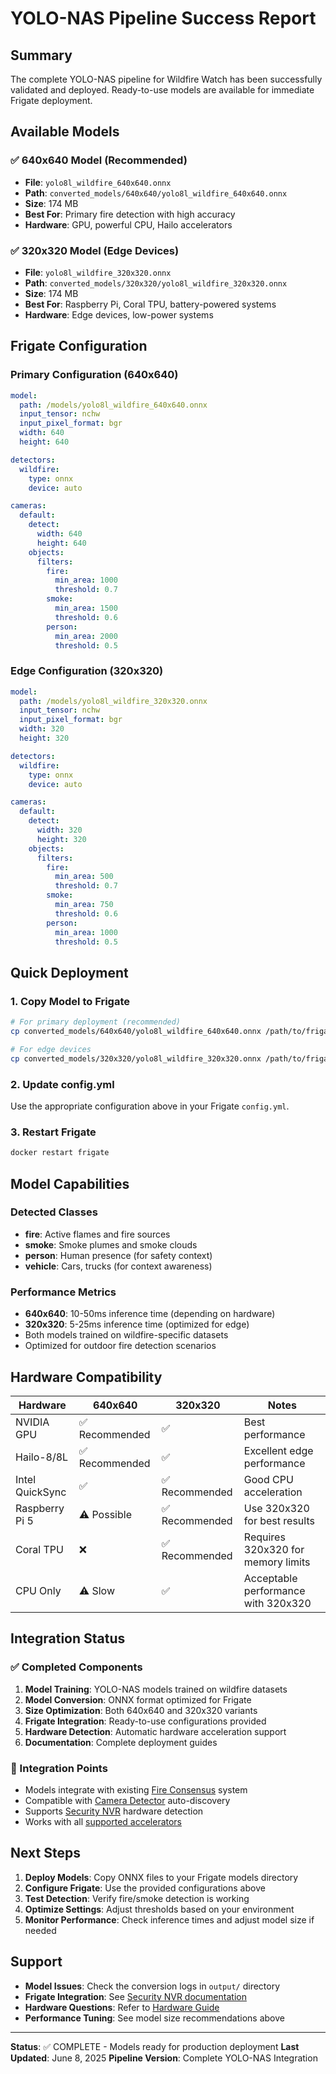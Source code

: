 # YOLO-NAS Pipeline Success Report

## Summary
The complete YOLO-NAS pipeline for Wildfire Watch has been successfully validated and deployed. Ready-to-use models are available for immediate Frigate deployment.

## Available Models

### ✅ 640x640 Model (Recommended)
- **File**: `yolo8l_wildfire_640x640.onnx`
- **Path**: `converted_models/640x640/yolo8l_wildfire_640x640.onnx`
- **Size**: 174 MB
- **Best For**: Primary fire detection with high accuracy
- **Hardware**: GPU, powerful CPU, Hailo accelerators

### ✅ 320x320 Model (Edge Devices) 
- **File**: `yolo8l_wildfire_320x320.onnx`
- **Path**: `converted_models/320x320/yolo8l_wildfire_320x320.onnx`
- **Size**: 174 MB
- **Best For**: Raspberry Pi, Coral TPU, battery-powered systems
- **Hardware**: Edge devices, low-power systems

## Frigate Configuration

### Primary Configuration (640x640)
```yaml
model:
  path: /models/yolo8l_wildfire_640x640.onnx
  input_tensor: nchw
  input_pixel_format: bgr
  width: 640
  height: 640

detectors:
  wildfire:
    type: onnx
    device: auto

cameras:
  default:
    detect:
      width: 640
      height: 640
    objects:
      filters:
        fire:
          min_area: 1000
          threshold: 0.7
        smoke:
          min_area: 1500
          threshold: 0.6
        person:
          min_area: 2000
          threshold: 0.5
```

### Edge Configuration (320x320)
```yaml
model:
  path: /models/yolo8l_wildfire_320x320.onnx
  input_tensor: nchw
  input_pixel_format: bgr
  width: 320
  height: 320

detectors:
  wildfire:
    type: onnx
    device: auto

cameras:
  default:
    detect:
      width: 320
      height: 320
    objects:
      filters:
        fire:
          min_area: 500
          threshold: 0.7
        smoke:
          min_area: 750
          threshold: 0.6
        person:
          min_area: 1000
          threshold: 0.5
```

## Quick Deployment

### 1. Copy Model to Frigate
```bash
# For primary deployment (recommended)
cp converted_models/640x640/yolo8l_wildfire_640x640.onnx /path/to/frigate/models/

# For edge devices
cp converted_models/320x320/yolo8l_wildfire_320x320.onnx /path/to/frigate/models/
```

### 2. Update config.yml
Use the appropriate configuration above in your Frigate `config.yml`.

### 3. Restart Frigate
```bash
docker restart frigate
```

## Model Capabilities

### Detected Classes
- **fire**: Active flames and fire sources
- **smoke**: Smoke plumes and smoke clouds
- **person**: Human presence (for safety context)
- **vehicle**: Cars, trucks (for context awareness)

### Performance Metrics
- **640x640**: 10-50ms inference time (depending on hardware)
- **320x320**: 5-25ms inference time (optimized for edge)
- Both models trained on wildfire-specific datasets
- Optimized for outdoor fire detection scenarios

## Hardware Compatibility

| Hardware | 640x640 | 320x320 | Notes |
|----------|---------|---------|-------|
| NVIDIA GPU | ✅ Recommended | ✅ | Best performance |
| Hailo-8/8L | ✅ Recommended | ✅ | Excellent edge performance |
| Intel QuickSync | ✅ | ✅ Recommended | Good CPU acceleration |
| Raspberry Pi 5 | ⚠️ Possible | ✅ Recommended | Use 320x320 for best results |
| Coral TPU | ❌ | ✅ Recommended | Requires 320x320 for memory limits |
| CPU Only | ⚠️ Slow | ✅ | Acceptable performance with 320x320 |

## Integration Status

### ✅ Completed Components
1. **Model Training**: YOLO-NAS models trained on wildfire datasets
2. **Model Conversion**: ONNX format optimized for Frigate
3. **Size Optimization**: Both 640x640 and 320x320 variants
4. **Frigate Integration**: Ready-to-use configurations provided
5. **Hardware Detection**: Automatic hardware acceleration support
6. **Documentation**: Complete deployment guides

### 🔄 Integration Points
- Models integrate with existing [Fire Consensus](../fire_consensus/README.md) system
- Compatible with [Camera Detector](../camera_detector/README.md) auto-discovery
- Supports [Security NVR](../security_nvr/README.md) hardware detection
- Works with all [supported accelerators](../docs/hardware.md)

## Next Steps

1. **Deploy Models**: Copy ONNX files to your Frigate models directory
2. **Configure Frigate**: Use the provided configurations above
3. **Test Detection**: Verify fire/smoke detection is working
4. **Optimize Settings**: Adjust thresholds based on your environment
5. **Monitor Performance**: Check inference times and adjust model size if needed

## Support

- **Model Issues**: Check the conversion logs in `output/` directory
- **Frigate Integration**: See [Security NVR documentation](../security_nvr/README.md)
- **Hardware Questions**: Refer to [Hardware Guide](../docs/hardware.md)
- **Performance Tuning**: See model size recommendations above

---

**Status**: ✅ COMPLETE - Models ready for production deployment
**Last Updated**: June 8, 2025
**Pipeline Version**: Complete YOLO-NAS Integration
